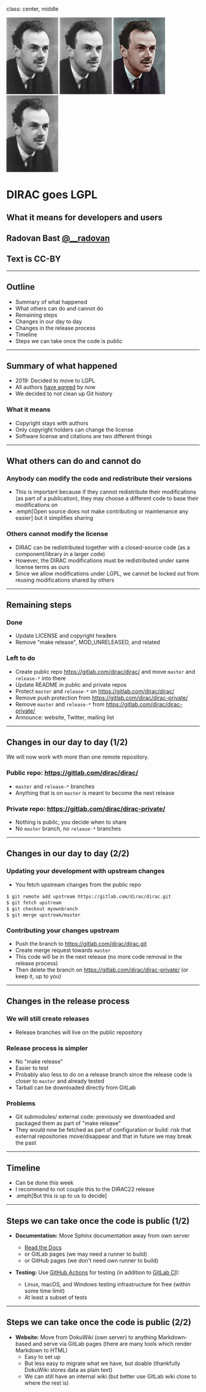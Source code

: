 class: center, middle

<img src="img/dirac-bw.jpg" style="height: 200px;"/>
<img src="img/dirac-bw.jpg" style="height: 200px;"/>
<img src="img/dirac-color.jpg" style="height: 200px;"/>
<img src="img/dirac-bw.jpg" style="height: 200px;"/>

# DIRAC goes LGPL

## What it means for developers and users

## Radovan Bast [@\_\_radovan](https://twitter.com/__radovan)

## Text is CC-BY

---

## Outline

- Summary of what happened
- What others can do and cannot do
- Remaining steps
- Changes in our day to day
- Changes in the release process
- Timeline
- Steps we can take once the code is public

---

## Summary of what happened

- 2019: Decided to move to LGPL
- All authors [have agreed](https://gitlab.com/dirac/dirac-private/-/issues/515) by now
- We decided to not clean up Git history


### What it means

- Copyright stays with authors
- Only copyright holders can change the license
- Software license and citations are two different things

---

## What others can do and cannot do

### Anybody can modify the code and redistribute their versions

- This is important because if they cannot redistribute their modifications (as part of a publication),
  they may choose a different code to base their modifications on
- .emph[Open source does not make contributing or maintenance any easier] but it simplifies sharing


### Others cannot modify the license

- DIRAC can be redistributed together with a closed-source code (as a component/library in a larger code)
- However, the DIRAC modifications must be redistributed under same license terms as ours
- Since we allow modifications under LGPL, we cannot be locked out from reusing modifications shared
  by others

---

## Remaining steps

### Done
- Update LICENSE and copyright headers
- Remove "make release", MOD_UNRELEASED, and related

### Left to do
- Create public repo https://gitlab.com/dirac/dirac/ and move `master` and `release-*` into there
- Update README in public and private repos
- Protect `master` and `release-*` on https://gitlab.com/dirac/dirac/
- Remove push protection from https://gitlab.com/dirac/dirac-private/
- Remove `master` and `release-*` from https://gitlab.com/dirac/dirac-private/
- Announce: website, Twitter, mailing list

---

## Changes in our day to day (1/2)

We will now work with more than one remote repository.


### Public repo: https://gitlab.com/dirac/dirac/

- `master` and `release-*` branches
- Anything that is on `master` is meant to become the next release


### Private repo: https://gitlab.com/dirac/dirac-private/

- Nothing is public, you decide when to share
- No `master` branch, no `release-*` branches

---

## Changes in our day to day (2/2)

### Updating your development with upstream changes

- You fetch upstream changes from the public repo

```console
$ git remote add upstream https://gitlab.com/dirac/dirac.git
$ git fetch upstream
$ git checkout myownbranch
$ git merge upstream/master
```


### Contributing your changes upstream

- Push the branch to https://gitlab.com/dirac/dirac.git
- Create merge request towards `master`
- This code will be in the next release (no more code removal in the release process)
- Then delete the branch on https://gitlab.com/dirac/dirac-private/ (or keep it, up to you)

---

## Changes in the release process

### We will still create releases

- Release branches will live on the public repository


### Release process is simpler

- No "make release"
- Easier to test
- Probably also less to do on a release branch since the release code is closer to `master` and already tested
- Tarball can be downloaded directly from GitLab


### Problems

- Git submodules/ external code: previously we downloaded and packaged them as part of "make release"
- They would now be fetched as part of configuration or build: risk that external repositories move/disappear
  and that in future we may break the past

---

## Timeline

- Can be done this week
- I recommend to not couple this to the DIRAC22 release
- .emph[But this is up to us to decide]

---

## Steps we can take once the code is public (1/2)

- **Documentation:** Move Sphinx documentation away from own server
  - [Read the Docs](https://readthedocs.org/)
  - or GitLab pages (we may need a runner to build)
  - or GitHub pages (we don't need own runner to build)

- **Testing:** Use [GitHub Actions](https://github.com/features/actions) for testing (in addition to [GitLab CI](https://github.com/features/actions)):
  - Linux, macOS, and Windows testing infrastructure for free (within some time limit)
  - At least a subset of tests

---

## Steps we can take once the code is public (2/2)

- **Website:** Move from DokuWiki (own server) to anything Markdown-based
  and serve via GitLab pages (there are many tools which render Markdown to HTML)
  - Easy to set up
  - But less easy to migrate what we have, but doable (thankfully DokuWiki stores data as plain text)
  - We can still have an internal wiki (but better use GitLab wiki close to where the rest is)

